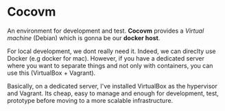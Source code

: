 # Cocovm

An environment for development and test.
**Cocovm** provides a *Virtual machine* (Debian)
which is gonna be our **docker host**.

For local development, we dont really need it.
Indeed, we can direclty use Docker (e.g docker for mac).
However, if you have a dedicated server where you want
to separate things and not only with containers,
you can use this (VirtualBox + Vagrant).

Basically, on a dedicated server,
I've installed VirtualBox as the hypervisor and Vagrant.
Its cheap, easy to manage and enough for development,
test, prototype before moving to a more scalable infrastructure.
